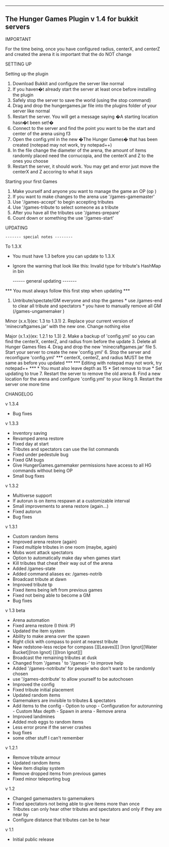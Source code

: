 ------------------------------------------------------
The Hunger Games Plugin v 1.4 for bukkit servers
------------------------------------------------------


IMPORTANT

For the time being, once you have configured radius, centerX, and centerZ 
and created the arena it is important that the do NOT change


SETTING UP

Setting up the plugin
 1. Download Bukkit and configure the server like normal
 2. If you haven�t already start the server at least once before installing the plugin
 3. Safely stop the server to save the world (using the stop command)
 4. Drag and drop the hungergames.jar file into the plugins folder of your server like normal
 5. Restart the server. You will get a message saying �A starting location hasn�t been set!�
 6. Connect to the server and find the point you want to be the start and center of the arena using f3
 7. Open the config.yml in the new �The Hunger Games� that has been created (notepad may not work, try notepad++)
 8. In the file change the diameter of the arena, the amount of items randomly placed need the cornucopia, and the centerX and Z to the      ones you choose
 9. Restart the server, it should work. You may get and error just move the centerX and Z accoring to what it says

Starting your first Games
 1. Make yourself and anyone you want to manage the game an OP (op <name>)
 2. If you want to make changes to the arena use '/games-gamemaster'
 3. Use '/games-accept' to begin accepting tributes
 4. Use '/games-tribute <name> to select someone as a tribute
 5. After you have all the tributes use '/games-prepare'
 6. Count down or something the use '/games-start'


UPDATING

    ------- special notes --------
    
To 1.3.X
 * You must have 1.3 before you can update to 1.3.X
 *  Ignore the warning that look like this:  Invalid type for tribute's HashMap in bin

    ------ general updating -------
      
 *** You must always follow this first step when updating ***
 1. Untribute/spectate/GM everyone and stop the games
          * use /games-end to clear all tribute and spectators
          * you have to manually remove all GM (/games-ungamemaker <name>)

Minor (x.x.1)(ex: 1.3 to 1.3.1)
 2. Replace your current version of 'minecraftgames.jar' with the new one. Change nothing else

Major (x.1.x)(ex: 1.2.1 to 1.3)
 2. Make a backup of 'config.yml' so you can find the centerX, centerZ, and radius from before the update
 3. Delete all Hunger Games files
 4. Drag and drop the new 'minecraftgames.jar' file
 5. Start your server to create the new 'config.yml'
 6. Stop the server and reconfigure 'config.yml'
*** centerX, centerZ, and radius MUST be the same as before you updated ***
*** Editing with notepad may not work, try notepad++ ***
    * You must also leave depth as 15
    * Set remove to true
    * Set updating to true
 7. Restart the server to remove the old arena
 8. Find a new location for the arena and configure 'config.yml' to your liking
 9. Restart the server one more time


CHANGELOG

v 1.3.4
 * Bug fixes

v 1.3.3
 * Inventory saving
 * Revamped arena restore
 * Fixed day at start
 * Tributes and spectators can use the list commands
 * Fixed under pedestule bug
 * Fixed GM bugs
 * Give HungerGames.gamemaker permissions have
           access to all HG commands without being OP
 * Small bug fixes

v 1.3.2
 * Multiverse support
 * If autorun is on items respawn at a customizable interval
 * Small improvements to arena restore (again...)
 * Fixed autorun
 * Bug fixes

v 1.3.1
 * Custom random items
 * Improved arena restore (again)
 * Fixed multiple tributes in one room (maybe, again)
 * Mobs wont attack spectators
 * Option to automatically make day when games start
 * Kill tributes that cheat their way out of the arena
 * Added /games-state
 * Added command aliases ex: /games-notrib
 * Broadcast tribute at dawn
 * Improved tribute tp
 * Fixed items being left from previous games
 * Fixed not being able to become a GM
 * Bug fixes

v 1.3 beta
 * Arena automation
 * Fixed arena restore (I think :P)
 * Updated the item system
 * Ability to make arena over the spawn
 * Right click with compass to point at nearest tribute
 * New redstone-less recipe for compass
      [][Leaves][]
      [Iron Ignot][Water Bucket][Iron Ignot]
      [][Iron Ignot][]
 * Broadcast the remaining tributes at dusk
 * Changed from '/games <command>' to '/games-<command>' to improve help
 * Added '/games-notribute' for people who don't want to be randomly chosen
 * use '/games-dotribute' to allow yourself to be autochosen
 * Improved the config
 * Fixed tribute initial placement
 * Updated random items
 * Gamemakers are invisible to tributes & spectators
 * Add items to the config
       - Option to unop
       - Configuration for autorunning
       - Custom Max depth
       - Spawn in arena
       - Remove arena
 * Improved landmines
 * Added mob eggs to random items
 * Less error prone if the server crashes
 * bug fixes
 * some other stuff I can't remember

v 1.2.1
 * Remove tribute armour
 * Updated random items
 * New item display system
 * Remove dropped items from previous games
 * Fixed minor teleporting bug

v 1.2
 * Changed gamemasters to gamemakers
 * Fixed spectators not being able to give items more than once
 * Tributes can only hear other tributes and spectators and only if they are near by
 * Configure distance that tributes can be to hear

v 1.1
 * Initial public release